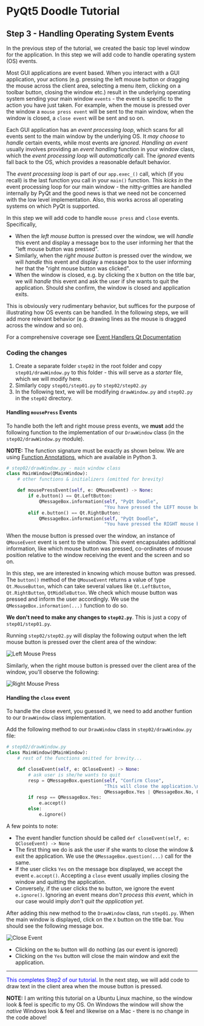 # PyQt5 Doodle Tutorial

## Step 3 - Handling Operating System Events
In the previous step of the tutorial, we created the basic top level window for the application.
In this step we will add code to handle operating system (OS) events.

Most GUI applications are event based. When you interact with a GUI application, your actions (e.g. pressing the left mouse button or dragging the mouse across the client area, selecting a menu item, clicking on a toolbar button, closing the window etc.) result in the underlying operating system sending your main window `events` - the event is specific to the action you have just taken. For example, when the mouse is pressed over the window a `mouse press event` will be sent to the main window, when the window is closed, a `close event` will be sent and so on.

Each GUI application has an _event processing loop_, which scans for all events sent to the main window by the underlying OS. It _may choose_ to _handle_ certain events, while most events are _ignored_. _Handling an event_ usually involves providing an _event handling_ function in your window class, which the _event processing loop_ will _automatically_ call. The _ignored_ events fall back to the OS, which provides a reasonable default behavior.

The _event processing loop_ is part of our `app.exec_()` call, which (if you recall) is the last function you call in your `main()` function. This _kicks in_ the event processing loop for our main window - the nitty-gritties are handled internally by PyQt and the good news is that we need not be concerned with the low level implementation. Also, this works across all operating systems on which PyQt is supported.

In this step we will add code to handle `mouse press` and `close` events. Specifically,
- When the _left mouse button_ is pressed over the window, we will _handle_ this event and display a message box to the user informing her that the "left mouse button was pressed".
- Similarly, when the _right mouse button_ is pressed over the window, we will _handle_ this event and display a message box to the user informing her that the "right mouse button was clicked".
- When the window is closed, e.g. by clicking the `X` button on the title bar, we will _handle_ this event and ask the user if she wants to quit the application. Should she confirm, the window is closed and application exits.

This is obviously very rudimentary behavior, but suffices for the purpose of illustrating how OS events can be handled. In the following steps, we will add more relevant behavior (e.g. drawing lines as the mouse is dragged across the window and so on).

For a comprehensive coverage see [Event Handlers Qt Documentation](https://doc.qt.io/qtforpython/overviews/eventsandfilters.html)

### Coding the changes
1. Create a separate folder `step02` in the root folder and copy `step01/drawWindow.py` to this folder - this will serve as a _starter_ file, which we will modify here.
2. Similarly copy `step01/step01.py` to `step02/step02.py`
3. In the following text, we will be modifying `drawWindow.py` and `step02.py` in the `step02` directory.

#### Handling `mousePress` Events
To handle both the left and right mouse press events, we __must__ add the following function to the implementation of our `DrawWindow` class (in the `step02/drawWindow.py` module).

__NOTE:__ The function signature must be exactly as shown below. We are using [Function Annotations](https://www.python.org/dev/peps/pep-3107/), which are available in Python 3.

```python
# step02/drawWindow.py - main window class
class MainWindow(QMainWindow):
    # other functions & initializers (omitted for brevity)

    def mousePressEvent(self, e: QMouseEvent) -> None:
        if e.button() == Qt.LeftButton:
            QMessageBox.information(self, "PyQt Doodle",
                                    "You have pressed the LEFT mouse button")
        elif e.button() == Qt.RightButton:
            QMessageBox.information(self, "PyQt Doodle",
                                    "You have pressed the RIGHT mouse button")        
```

When the mouse button is pressed over the window, an instance of `QMouseEvent` event is sent to the window. This event encapsulates additional information, like which mouse button was pressed, co-ordinates of mouse position relative to the window receiving the event and the screen and so on.

In this step, we are interested in knowing which mouse button was pressed. The `button()` method of the `QMouseEvent` returns a value of type `Qt.MouseButton`, which can take several values like `Qt.LeftButton`, `Qt.RightButton`, `QtMiddleButton`. We check which mouse button was pressed and inform the user accordingly. We use the `QMessageBox.information(...)` function to do so.

__We don't need to make any changes to `step02.py`__. This is just a copy of `step01/step01.py`.

Running `step02/step02.py` will display the following output when the left mouse button is pressed over the client area of the window:

![Left Mouse Press](./images/Step02-LeftMousePress.png)

Similarly, when the right mouse button is pressed over the client area of the window, you'll observe the following:

![Right Mouse Press](./images/Step02-RightMousePress.png)

#### Handling the `close` event
To handle the close event, you guessed it, we need to add another funtion to our `DrawWindow` class implementation.

Add the following method to our `DrawWindow` class in `step02/drawWindow.py` file:

```python
# step02/drawWindow.py
class MainWindow(QMainWindow):
    # rest of the functions omitted for brevity...

    def closeEvent(self, e: QCloseEvent) -> None:
        # ask user is she/he wants to quit
        resp = QMessageBox.question(self, "Confirm Close",
                                    "This will close the application.\nOk to quit?",
                                    QMessageBox.Yes | QMessageBox.No, QMessageBox.No)
        if resp == QMessageBox.Yes:
            e.accept()
        else:
            e.ignore()

```
A few points to note:
- The event handler function should be called `def closeEvent(self, e: QCloseEvent) -> None`
- The first thing we do is ask the user if she wants to close the window & exit the application. We use the `QMessageBox.question(...)` call for the same.
- If the user clicks `Yes` on the message box displayed, we accept the event `e.accept()`. Accepting a `close` event usually implies closing the window and quitting the application.
- Conversely, if the user clicks the `No` button, we ignore the event `e.ignore()`. Ignoring an event means _don't process this event_, which in our case would imply _don't quit the application yet_.

After adding this new method to the `DrawWindow` class, run `step01.py`. When the main window is displayed, click on the `X` button on the title bar. You should see the following message box.

![Close Event](./images/Step02-CloseClick.png)

- Clicking on the `No` button will do nothing (as our event is ignored)
- Clicking on the `Yes` button will close the main window and exit the application.

<hr/>

<span style="color:blue">This completes Step2 of our tutorial.</span> In the next step, we will add code to draw text in the client area when the mouse button is pressed.

__NOTE:__ I am writing this tutorial on a Ubuntu Linux machine, so the window look & feel is specific to my OS. On Windows the window will show the _native_ Windows look & feel and likewise on a Mac - there is no change in the code above!
